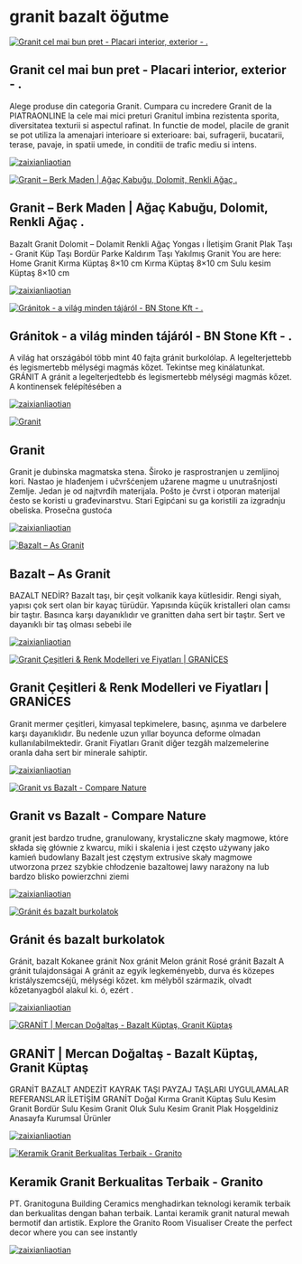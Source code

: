 # granit bazalt öğutme
<a href="https://mnn.zoosnet.net/LR/Chatpre.aspx?id=MNN94995150&p=https://topgrinding.com/" target="_blank">![Granit cel mai bun pret - Placari interior, exterior - .](https://github.com/technlg/images/blob/main/44.jpg)</a>
## Granit cel mai bun pret - Placari interior, exterior - .
Alege produse din categoria Granit. Cumpara cu incredere Granit de la PIATRAONLINE la cele mai mici preturi Granitul imbina rezistenta sporita, diversitatea texturii si aspectul rafinat. In functie de model, placile de granit se pot utiliza la amenajari interioare si exterioare: bai, sufragerii, bucatarii, terase, pavaje, in spatii umede, in conditii de trafic mediu si intens.
<a href="https://mnn.zoosnet.net/LR/Chatpre.aspx?id=MNN94995150&p=https://topgrinding.com/" target="_blank"><img src="https://github.com/technlg/images/raw/main/chat11.jpg" alt="zaixianliaotian"/></a><a href="//whatsapp.shibangsoft.com/WhatsApp.php" ><img src="https://github.com/technlg/images/raw/main/chat11.png" alt=""></a>
<a href="https://mnn.zoosnet.net/LR/Chatpre.aspx?id=MNN94995150&p=https://topgrinding.com/" target="_blank">![Granit – Berk Maden | Ağaç Kabuğu, Dolomit, Renkli Ağaç .](https://github.com/technlg/images/blob/main/51.jpg)</a>
## Granit – Berk Maden | Ağaç Kabuğu, Dolomit, Renkli Ağaç .
Bazalt Granit Dolomit – Dolamit Renkli Ağaç Yongas ı İletişim Granit Plak Taşı - Granit Küp Taşı Bordür Parke Kaldırım Taşı Yakılmış Granit You are here: Home Granit Kırma Küptaş 8×10 cm Kırma Küptaş 8×10 cm Sulu kesim Küptaş 8×10 cm 
<a href="https://mnn.zoosnet.net/LR/Chatpre.aspx?id=MNN94995150&p=https://topgrinding.com/" target="_blank"><img src="https://github.com/technlg/images/raw/main/chat11.jpg" alt="zaixianliaotian"/></a><a href="//whatsapp.shibangsoft.com/WhatsApp.php" ><img src="https://github.com/technlg/images/raw/main/chat11.png" alt=""></a>
<a href="https://mnn.zoosnet.net/LR/Chatpre.aspx?id=MNN94995150&p=https://topgrinding.com/" target="_blank">![Gránitok - a világ minden tájáról - BN Stone Kft - .](https://github.com/technlg/images/blob/main/33.jpg)</a>
## Gránitok - a világ minden tájáról - BN Stone Kft - .
A világ hat országából több mint 40 fajta gránit burkolólap. A legelterjettebb és legismertebb mélységi magmás kőzet. Tekintse meg kinálatunkat. GRÁNIT A gránit a legelterjedtebb és legismertebb mélységi magmás kőzet. A kontinensek felépítésében a 
<a href="https://mnn.zoosnet.net/LR/Chatpre.aspx?id=MNN94995150&p=https://topgrinding.com/" target="_blank"><img src="https://github.com/technlg/images/raw/main/chat11.jpg" alt="zaixianliaotian"/></a><a href="//whatsapp.shibangsoft.com/WhatsApp.php" ><img src="https://github.com/technlg/images/raw/main/chat11.png" alt=""></a>
<a href="https://mnn.zoosnet.net/LR/Chatpre.aspx?id=MNN94995150&p=https://topgrinding.com/" target="_blank">![Granit](https://github.com/technlg/images/blob/main/3.jpg)</a>
## Granit
Granit je dubinska magmatska stena. Široko je rasprostranjen u zemljinoj kori. Nastao je hlađenjem i učvršćenjem užarene magme u unutrašnjosti Zemlje. Jedan je od najtvrđih materijala. Pošto je čvrst i otporan materijal često se koristi u građevinarstvu. Stari Egipćani su ga koristili za izgradnju obeliska. Prosečna gustoća 
<a href="https://mnn.zoosnet.net/LR/Chatpre.aspx?id=MNN94995150&p=https://topgrinding.com/" target="_blank"><img src="https://github.com/technlg/images/raw/main/chat11.jpg" alt="zaixianliaotian"/></a><a href="//whatsapp.shibangsoft.com/WhatsApp.php" ><img src="https://github.com/technlg/images/raw/main/chat11.png" alt=""></a>
<a href="https://mnn.zoosnet.net/LR/Chatpre.aspx?id=MNN94995150&p=https://topgrinding.com/" target="_blank">![Bazalt – As Granit](https://github.com/technlg/images/blob/main/17.jpg)</a>
## Bazalt – As Granit
BAZALT NEDİR? Bazalt taşı, bir çeşit volkanik kaya kütlesidir. Rengi siyah, yapısı çok sert olan bir kayaç türüdür. Yapısında küçük kristalleri olan camsı bir taştır. Basınca karşı dayanıklıdır ve granitten daha sert bir taştır. Sert ve dayanıklı bir taş olması sebebi ile 
<a href="https://mnn.zoosnet.net/LR/Chatpre.aspx?id=MNN94995150&p=https://topgrinding.com/" target="_blank"><img src="https://github.com/technlg/images/raw/main/chat11.jpg" alt="zaixianliaotian"/></a><a href="//whatsapp.shibangsoft.com/WhatsApp.php" ><img src="https://github.com/technlg/images/raw/main/chat11.png" alt=""></a>
<a href="https://mnn.zoosnet.net/LR/Chatpre.aspx?id=MNN94995150&p=https://topgrinding.com/" target="_blank">![Granit Çeşitleri & Renk Modelleri ve Fiyatları | GRANİCES](https://github.com/technlg/images/blob/main/33.jpg)</a>
## Granit Çeşitleri & Renk Modelleri ve Fiyatları | GRANİCES
Granit mermer çeşitleri, kimyasal tepkimelere, basınç, aşınma ve darbelere karşı dayanıklıdır. Bu nedenle uzun yıllar boyunca deforme olmadan kullanılabilmektedir. Granit Fiyatları Granit diğer tezgâh malzemelerine oranla daha sert bir minerale sahiptir.
<a href="https://mnn.zoosnet.net/LR/Chatpre.aspx?id=MNN94995150&p=https://topgrinding.com/" target="_blank"><img src="https://github.com/technlg/images/raw/main/chat11.jpg" alt="zaixianliaotian"/></a><a href="//whatsapp.shibangsoft.com/WhatsApp.php" ><img src="https://github.com/technlg/images/raw/main/chat11.png" alt=""></a>
<a href="https://mnn.zoosnet.net/LR/Chatpre.aspx?id=MNN94995150&p=https://topgrinding.com/" target="_blank">![Granit vs Bazalt - Compare Nature](https://github.com/technlg/images/blob/main/35.jpg)</a>
## Granit vs Bazalt - Compare Nature
granit jest bardzo trudne, granulowany, krystaliczne skały magmowe, które składa się głównie z kwarcu, miki i skalenia i jest często używany jako kamień budowlany Bazalt jest częstym extrusive skały magmowe utworzona przez szybkie chłodzenie bazaltowej lawy narażony na lub bardzo blisko powierzchni ziemi
<a href="https://mnn.zoosnet.net/LR/Chatpre.aspx?id=MNN94995150&p=https://topgrinding.com/" target="_blank"><img src="https://github.com/technlg/images/raw/main/chat11.jpg" alt="zaixianliaotian"/></a><a href="//whatsapp.shibangsoft.com/WhatsApp.php" ><img src="https://github.com/technlg/images/raw/main/chat11.png" alt=""></a>
<a href="https://mnn.zoosnet.net/LR/Chatpre.aspx?id=MNN94995150&p=https://topgrinding.com/" target="_blank">![Gránit és bazalt burkolatok](https://github.com/technlg/images/blob/main/4.jpg)</a>
## Gránit és bazalt burkolatok
Gránit, bazalt Kokanee gránit Nox gránit Melon gránit Rosé gránit Bazalt A gránit tulajdonságai A gránit az egyik legkeményebb, durva és közepes kristályszemcséjű, mélységi kőzet. km mélyből származik, olvadt kőzetanyagból alakul ki. ó, ezért . 
<a href="https://mnn.zoosnet.net/LR/Chatpre.aspx?id=MNN94995150&p=https://topgrinding.com/" target="_blank"><img src="https://github.com/technlg/images/raw/main/chat11.jpg" alt="zaixianliaotian"/></a><a href="//whatsapp.shibangsoft.com/WhatsApp.php" ><img src="https://github.com/technlg/images/raw/main/chat11.png" alt=""></a>
<a href="https://mnn.zoosnet.net/LR/Chatpre.aspx?id=MNN94995150&p=https://topgrinding.com/" target="_blank">![GRANİT | Mercan Doğaltaş - Bazalt Küptaş, Granit Küptaş](https://github.com/technlg/images/blob/main/40.jpg)</a>
## GRANİT | Mercan Doğaltaş - Bazalt Küptaş, Granit Küptaş
GRANİT BAZALT ANDEZİT KAYRAK TAŞI PAYZAJ TAŞLARI UYGULAMALAR REFERANSLAR İLETİŞİM GRANİT Doğal Kırma Granit Küptaş Sulu Kesim Granit Bordür Sulu Kesim Granit Oluk Sulu Kesim Granit Plak Hoşgeldiniz Anasayfa Kurumsal Ürünler 
<a href="https://mnn.zoosnet.net/LR/Chatpre.aspx?id=MNN94995150&p=https://topgrinding.com/" target="_blank"><img src="https://github.com/technlg/images/raw/main/chat11.jpg" alt="zaixianliaotian"/></a><a href="//whatsapp.shibangsoft.com/WhatsApp.php" ><img src="https://github.com/technlg/images/raw/main/chat11.png" alt=""></a>
<a href="https://mnn.zoosnet.net/LR/Chatpre.aspx?id=MNN94995150&p=https://topgrinding.com/" target="_blank">![Keramik Granit Berkualitas Terbaik - Granito](https://github.com/technlg/images/blob/main/12.jpg)</a>
## Keramik Granit Berkualitas Terbaik - Granito
PT. Granitoguna Building Ceramics menghadirkan teknologi keramik terbaik dan berkualitas dengan bahan terbaik. Lantai keramik granit natural mewah bermotif dan artistik. Explore the Granito Room Visualiser Create the perfect decor where you can see instantly
<a href="https://mnn.zoosnet.net/LR/Chatpre.aspx?id=MNN94995150&p=https://topgrinding.com/" target="_blank"><img src="https://github.com/technlg/images/raw/main/chat11.jpg" alt="zaixianliaotian"/></a><a href="//whatsapp.shibangsoft.com/WhatsApp.php" ><img src="https://github.com/technlg/images/raw/main/chat11.png" alt=""></a>
